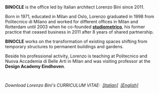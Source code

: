 **BINOCLE** is the office led by Italian architect Lorenzo Bini since 2011.  

Born in 1971, educated in Milan and Oslo, Lorenzo graduated in 1998 from Politecnico di Milano and worked for different offices in Milan and Rotterdam until 2003 when he co-founded **[studiometrico](http://www.studiometrico.com/)**, his former practice that ceased business in 2011 after 8 years of shared partnership.  

**BINOCLE** works on the transformation of existing spaces shifting from temporary structures to permanent buildings and gardens.  

Beside his professional activity, Lorenzo is teaching at Politecnico and Nuova Accademia di Belle Arti in Milan and was visiting professor at the **Design Academy Eindhoven**.  

<br/>

_Download Lorenzo Bini's CURRICULUM VITAE:&nbsp; [[Italian]](/assets/pdf/LOREBINI-CV-IT.pdf)&nbsp; [[English]](/assets//pdf/LOREBINI-CV-EN.pdf)_
